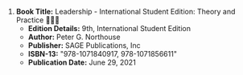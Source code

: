1. **Book Title:** Leadership - International Student Edition: Theory and Practice 📒🔐🚫
   - **Edition Details:** 9th, International Student Edition  
   - **Author:** Peter G. Northouse  
   - **Publisher:** SAGE Publications, Inc  
   - **ISBN-13:** "978-1071840917, 978-1071856611"  
   - **Publication Date:** June 29, 2021
